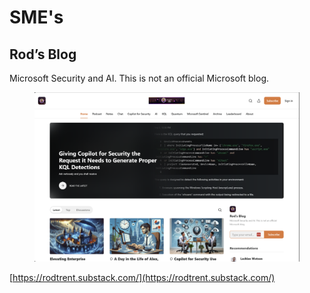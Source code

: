 # SME's

## Rod’s Blog

Microsoft Security and AI. This is not an official Microsoft blog.

<figure><img src="../.gitbook/assets/image (1) (1) (1) (1) (1).png" alt=""><figcaption></figcaption></figure>

[https://rodtrent.substack.com/](https://rodtrent.substack.com/)
